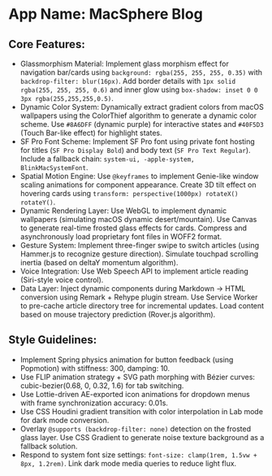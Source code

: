 # **App Name**: MacSphere Blog

## Core Features:

- Glassmorphism Material: Implement glass morphism effect for navigation bar/cards using `background: rgba(255, 255, 255, 0.35)` with `backdrop-filter: blur(16px)`. Add border details with `1px solid rgba(255, 255, 255, 0.6)` and inner glow using `box-shadow: inset 0 0 3px rgba(255,255,255,0.5)`.
- Dynamic Color System: Dynamically extract gradient colors from macOS wallpapers using the ColorThief algorithm to generate a dynamic color scheme. Use `#8A6DFF` (dynamic purple) for interactive states and `#40F5D3` (Touch Bar-like effect) for highlight states.
- SF Pro Font Scheme: Implement SF Pro font using private font hosting for titles (`SF Pro Display Bold`) and body text (`SF Pro Text Regular`). Include a fallback chain: `system-ui, -apple-system, BlinkMacSystemFont`.
- Spatial Motion Engine: Use `@keyframes` to implement Genie-like window scaling animations for component appearance. Create 3D tilt effect on hovering cards using `transform: perspective(1000px) rotateX() rotateY()`.
- Dynamic Rendering Layer: Use WebGL to implement dynamic wallpapers (simulating macOS dynamic desert/mountain). Use Canvas to generate real-time frosted glass effects for cards. Compress and asynchronously load proprietary font files in WOFF2 format.
- Gesture System: Implement three-finger swipe to switch articles (using Hammer.js to recognize gesture direction). Simulate touchpad scrolling inertia (based on deltaY momentum algorithm).
- Voice Integration: Use Web Speech API to implement article reading (Siri-style voice control).
- Data Layer: Inject dynamic components during Markdown → HTML conversion using Remark + Rehype plugin stream. Use Service Worker to pre-cache article directory tree for incremental updates. Load content based on mouse trajectory prediction (Rover.js algorithm).

## Style Guidelines:

- Implement Spring physics animation for button feedback (using Popmotion) with stiffness: 300, damping: 10.
- Use FLIP animation strategy + SVG path morphing with Bézier curves: cubic-bezier(0.68, 0, 0.32, 1.6) for tab switching.
- Use Lottie-driven AE-exported icon animations for dropdown menus with frame synchronization accuracy: 0.01s.
- Use CSS Houdini gradient transition with color interpolation in Lab mode for dark mode conversion.
- Overlay `@supports (backdrop-filter: none)` detection on the frosted glass layer. Use CSS Gradient to generate noise texture background as a fallback solution.
- Respond to system font size settings: `font-size: clamp(1rem, 1.5vw + 8px, 1.2rem)`. Link dark mode media queries to reduce light flux.